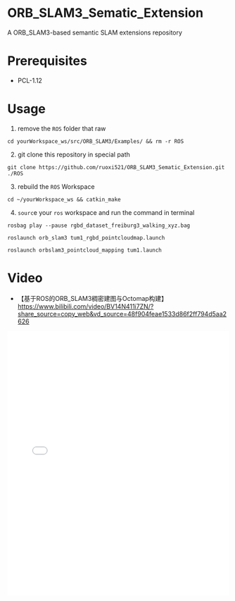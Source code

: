 # ORB_SLAM3_Sematic_Extension
A ORB_SLAM3-based semantic SLAM extensions repository

# Prerequisites

- PCL-1.12

# Usage

1. remove the `ROS` folder that raw

```
cd yourWorkspace_ws/src/ORB_SLAM3/Examples/ && rm -r ROS
```

2. git clone this repository in special path  

```
git clone https://github.com/ruoxi521/ORB_SLAM3_Sematic_Extension.git ./ROS
```

3. rebuild the `ROS` Workspace

```
cd ~/yourWorkspace_ws && catkin_make
```

4. `sourc`e your `ros` workspace and run the command in terminal

```
rosbag play --pause rgbd_dataset_freiburg3_walking_xyz.bag
```

```
roslaunch orb_slam3 tum1_rgbd_pointcloudmap.launch
```

```
roslaunch orbslam3_pointcloud_mapping tum1.launch
```

# Video
- 【基于ROS的ORB_SLAM3稠密建图与Octomap构建】 https://www.bilibili.com/video/BV14N411i7ZN/?share_source=copy_web&vd_source=48f904feae1533d86f2ff794d5aa2626

<iframe src="//player.bilibili.com/player.html?isOutside=true&aid=490233086&bvid=BV14N411i7ZN&cid=1246572349&p=1"&high_quality=1&danmaku=0&autoplay=0" scrolling="no" border="0" frameborder="no" framespacing="0" allowfullscreen="true" sandbox="allow-top-navigation allow-same-origin allow-forms allow-scripts" width="100%" height="600"></iframe>
